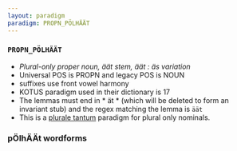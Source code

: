 ```yaml
---
layout: paradigm
paradigm: PROPN_PÖLHÄÄT
---
```

### ` PROPN_PÖLHÄÄT `

* _Plural-only proper noun, äät stem, äät : äs variation_
* Universal POS is PROPN and legacy POS is NOUN
* suffixes use front vowel harmony
* KOTUS paradigm used in their dictionary is 17
* The lemmas must end in * ät * (which will be deleted to form an invariant stub) and the regex matching the lemma is ` äät `
* This is a [plurale tantum](https://en.wikipedia.org/wiki/Plurale_tantum) paradigm for plural only nominals.

### pÖlhÄÄt wordforms


